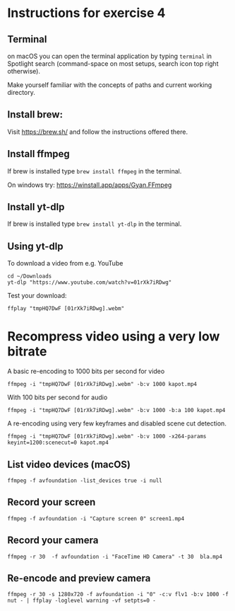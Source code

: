 # Instructions for exercise 4

## Terminal

on macOS you can open the terminal application by typing `terminal` in Spotlight search (command-space on most setups, 
search icon top right otherwise).

Make yourself familiar with the concepts of paths and current working directory.

## Install brew:
Visit https://brew.sh/ and follow the instructions offered there.

## Install ffmpeg

If brew is installed type `brew install ffmpeg` in the terminal.


On windows try: https://winstall.app/apps/Gyan.FFmpeg
## Install yt-dlp

If brew is installed type `brew install yt-dlp` in the terminal.

## Using yt-dlp

To download a video from e.g. YouTube
```shell
cd ~/Downloads
yt-dlp "https://www.youtube.com/watch?v=01rXk7iRDwg"
```

Test your download:
```shell
ffplay "tmpHQ7DwF [01rXk7iRDwg].webm"
```

# Recompress video using a very low bitrate

A basic re-encoding to 1000 bits per second for video

```shell
ffmpeg -i "tmpHQ7DwF [01rXk7iRDwg].webm" -b:v 1000 kapot.mp4
```

With 100 bits per second for audio
```shell
ffmpeg -i "tmpHQ7DwF [01rXk7iRDwg].webm" -b:v 1000 -b:a 100 kapot.mp4
```


A re-encoding using very few keyframes and disabled scene cut detection.

```shell
ffmpeg -i "tmpHQ7DwF [01rXk7iRDwg].webm" -b:v 1000 -x264-params keyint=1200:scenecut=0 kapot.mp4
```


## List video devices (macOS)

```shell
ffmpeg -f avfoundation -list_devices true -i null
```

## Record your screen

```shell
ffmpeg -f avfoundation -i "Capture screen 0" screen1.mp4
```

## Record your camera
```shell
ffmpeg -r 30  -f avfoundation -i "FaceTime HD Camera" -t 30  bla.mp4
```

## Re-encode and preview camera
```shell
ffmpeg -r 30 -s 1280x720 -f avfoundation -i "0" -c:v flv1 -b:v 1000 -f nut - | ffplay -loglevel warning -vf setpts=0 -
```

